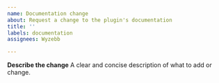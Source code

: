 ```yaml
---
name: Documentation change
about: Request a change to the plugin's documentation
title: ''
labels: documentation
assignees: Wyzebb

---
```


**Describe the change**
A clear and concise description of what to add or change.
